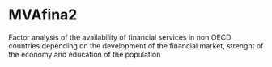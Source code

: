 # MVAfina2
Factor analysis of the availability of financial services in non OECD countries depending on the development of the financial market, strenght of the economy and education of the population
